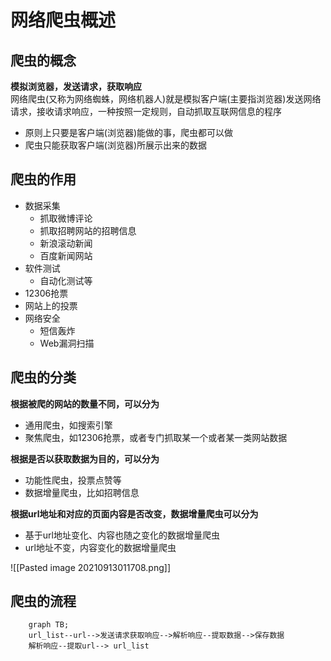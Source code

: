 # 网络爬虫概述
## 爬虫的概念
**模拟浏览器，发送请求，获取响应**  
网络爬虫(又称为网络蜘蛛，网络机器人)就是模拟客户端(主要指浏览器)发送网络请求，接收请求响应，一种按照一定规则，自动抓取互联网信息的程序
+ 原则上只要是客户端(浏览器)能做的事，爬虫都可以做
+ 爬虫只能获取客户端(浏览器)所展示出来的数据  


## 爬虫的作用
+ 数据采集
	+ 抓取微博评论
	+ 抓取招聘网站的招聘信息
	+ 新浪滚动新闻
	+ 百度新闻网站
+ 软件测试
	+ 自动化测试等
+ 12306抢票
+ 网站上的投票
+ 网络安全
	+ 短信轰炸
	+ Web漏洞扫描

## 爬虫的分类
**根据被爬的网站的数量不同，可以分为**
+ 通用爬虫，如搜索引擎
+ 聚焦爬虫，如12306抢票，或者专门抓取某一个或者某一类网站数据

**根据是否以获取数据为目的，可以分为**  
+ 功能性爬虫，投票点赞等
+ 数据增量爬虫，比如招聘信息

**根据url地址和对应的页面内容是否改变，数据增量爬虫可以分为**
+ 基于url地址变化、内容也随之变化的数据增量爬虫
+ url地址不变，内容变化的数据增量爬虫

![[Pasted image 20210913011708.png]]

## 爬虫的流程
```mermaid
	graph TB;
	url_list--url-->发送请求获取响应-->解析响应--提取数据-->保存数据
	解析响应--提取url--> url_list
```


